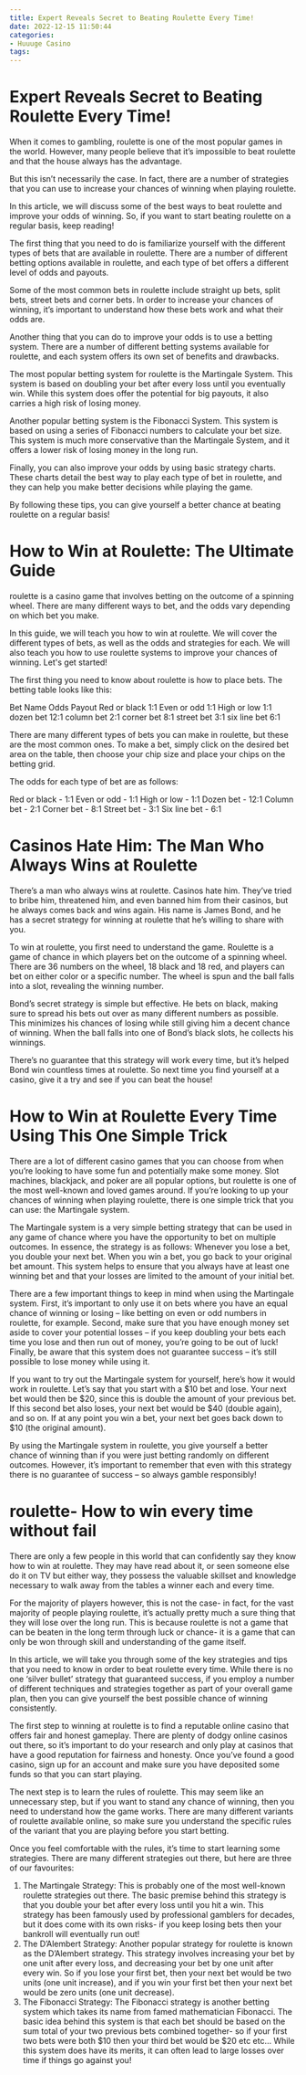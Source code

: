 ```yaml
---
title: Expert Reveals Secret to Beating Roulette Every Time!
date: 2022-12-15 11:50:44
categories:
- Huuuge Casino
tags:
---
```



#  Expert Reveals Secret to Beating Roulette Every Time!

When it comes to gambling, roulette is one of the most popular games in the world. However, many people believe that it’s impossible to beat roulette and that the house always has the advantage.

But this isn’t necessarily the case. In fact, there are a number of strategies that you can use to increase your chances of winning when playing roulette.

In this article, we will discuss some of the best ways to beat roulette and improve your odds of winning. So, if you want to start beating roulette on a regular basis, keep reading!

The first thing that you need to do is familiarize yourself with the different types of bets that are available in roulette. There are a number of different betting options available in roulette, and each type of bet offers a different level of odds and payouts.

Some of the most common bets in roulette include straight up bets, split bets, street bets and corner bets. In order to increase your chances of winning, it’s important to understand how these bets work and what their odds are.

Another thing that you can do to improve your odds is to use a betting system. There are a number of different betting systems available for roulette, and each system offers its own set of benefits and drawbacks.

The most popular betting system for roulette is the Martingale System. This system is based on doubling your bet after every loss until you eventually win. While this system does offer the potential for big payouts, it also carries a high risk of losing money.

Another popular betting system is the Fibonacci System. This system is based on using a series of Fibonacci numbers to calculate your bet size. This system is much more conservative than the Martingale System, and it offers a lower risk of losing money in the long run.

Finally, you can also improve your odds by using basic strategy charts. These charts detail the best way to play each type of bet in roulette, and they can help you make better decisions while playing the game.

By following these tips, you can give yourself a better chance at beating roulette on a regular basis!

#  How to Win at Roulette: The Ultimate Guide

roulette is a casino game that involves betting on the outcome of a spinning wheel. There are many different ways to bet, and the odds vary depending on which bet you make.

In this guide, we will teach you how to win at roulette. We will cover the different types of bets, as well as the odds and strategies for each. We will also teach you how to use roulette systems to improve your chances of winning. Let's get started!

The first thing you need to know about roulette is how to place bets. The betting table looks like this:

Bet Name Odds Payout Red or black 1:1 Even or odd 1:1 High or low 1:1 dozen bet 12:1 column bet 2:1 corner bet 8:1 street bet 3:1 six line bet 6:1

There are many different types of bets you can make in roulette, but these are the most common ones. To make a bet, simply click on the desired bet area on the table, then choose your chip size and place your chips on the betting grid.

The odds for each type of bet are as follows:

Red or black - 1:1
Even or odd - 1:1
High or low - 1:1
Dozen bet - 12:1
Column bet - 2:1
Corner bet - 8:1
Street bet - 3:1
Six line bet - 6:1

#  Casinos Hate Him: The Man Who Always Wins at Roulette

There’s a man who always wins at roulette. Casinos hate him. They’ve tried to bribe him, threatened him, and even banned him from their casinos, but he always comes back and wins again. His name is James Bond, and he has a secret strategy for winning at roulette that he’s willing to share with you.

To win at roulette, you first need to understand the game. Roulette is a game of chance in which players bet on the outcome of a spinning wheel. There are 36 numbers on the wheel, 18 black and 18 red, and players can bet on either color or a specific number. The wheel is spun and the ball falls into a slot, revealing the winning number.

Bond’s secret strategy is simple but effective. He bets on black, making sure to spread his bets out over as many different numbers as possible. This minimizes his chances of losing while still giving him a decent chance of winning. When the ball falls into one of Bond’s black slots, he collects his winnings.

There’s no guarantee that this strategy will work every time, but it’s helped Bond win countless times at roulette. So next time you find yourself at a casino, give it a try and see if you can beat the house!

#  How to Win at Roulette Every Time Using This One Simple Trick

There are a lot of different casino games that you can choose from when you’re looking to have some fun and potentially make some money. Slot machines, blackjack, and poker are all popular options, but roulette is one of the most well-known and loved games around. If you’re looking to up your chances of winning when playing roulette, there is one simple trick that you can use: the Martingale system.

The Martingale system is a very simple betting strategy that can be used in any game of chance where you have the opportunity to bet on multiple outcomes. In essence, the strategy is as follows: Whenever you lose a bet, you double your next bet. When you win a bet, you go back to your original bet amount. This system helps to ensure that you always have at least one winning bet and that your losses are limited to the amount of your initial bet.

There are a few important things to keep in mind when using the Martingale system. First, it’s important to only use it on bets where you have an equal chance of winning or losing – like betting on even or odd numbers in roulette, for example. Second, make sure that you have enough money set aside to cover your potential losses – if you keep doubling your bets each time you lose and then run out of money, you’re going to be out of luck! Finally, be aware that this system does not guarantee success – it’s still possible to lose money while using it.

If you want to try out the Martingale system for yourself, here’s how it would work in roulette. Let’s say that you start with a $10 bet and lose. Your next bet would then be $20, since this is double the amount of your previous bet. If this second bet also loses, your next bet would be $40 (double again), and so on. If at any point you win a bet, your next bet goes back down to $10 (the original amount).

By using the Martingale system in roulette, you give yourself a better chance of winning than if you were just betting randomly on different outcomes. However, it’s important to remember that even with this strategy there is no guarantee of success – so always gamble responsibly!

#  roulette- How to win every time without fail

There are only a few people in this world that can confidently say they know how to win at roulette. They may have read about it, or seen someone else do it on TV but either way, they possess the valuable skillset and knowledge necessary to walk away from the tables a winner each and every time. 

For the majority of players however, this is not the case- in fact, for the vast majority of people playing roulette, it’s actually pretty much a sure thing that they will lose over the long run. This is because roulette is not a game that can be beaten in the long term through luck or chance- it is a game that can only be won through skill and understanding of the game itself.

In this article, we will take you through some of the key strategies and tips that you need to know in order to beat roulette every time. While there is no one ‘silver bullet’ strategy that guaranteed success, if you employ a number of different techniques and strategies together as part of your overall game plan, then you can give yourself the best possible chance of winning consistently.

The first step to winning at roulette is to find a reputable online casino that offers fair and honest gameplay. There are plenty of dodgy online casinos out there, so it’s important to do your research and only play at casinos that have a good reputation for fairness and honesty. Once you’ve found a good casino, sign up for an account and make sure you have deposited some funds so that you can start playing.

The next step is to learn the rules of roulette. This may seem like an unnecessary step, but if you want to stand any chance of winning, then you need to understand how the game works. There are many different variants of roulette available online, so make sure you understand the specific rules of the variant that you are playing before you start betting.

Once you feel comfortable with the rules, it’s time to start learning some strategies. There are many different strategies out there, but here are three of our favourites: 

1) The Martingale Strategy: This is probably one of the most well-known roulette strategies out there. The basic premise behind this strategy is that you double your bet after every loss until you hit a win. This strategy has been famously used by professional gamblers for decades, but it does come with its own risks- if you keep losing bets then your bankroll will eventually run out! 
2) The D’Alembert Strategy: Another popular strategy for roulette is known as the D’Alembert strategy. This strategy involves increasing your bet by one unit after every loss, and decreasing your bet by one unit after every win. So if you lose your first bet, then your next bet would be two units (one unit increase), and if you win your first bet then your next bet would be zero units (one unit decrease). 
3) The Fibonacci Strategy: The Fibonacci strategy is another betting system which takes its name from famed mathematician Fibonacci. The basic idea behind this system is that each bet should be based on the sum total of your two previous bets combined together- so if your first two bets were both $10 then your third bet would be $20 etc etc… While this system does have its merits, it can often lead to large losses over time if things go against you!